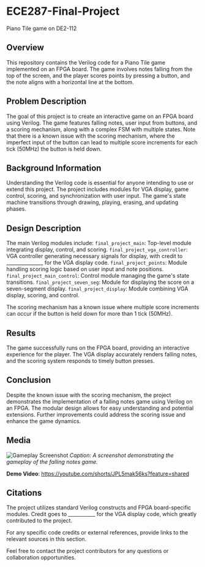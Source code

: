# ECE287-Final-Project
Piano Tile game on DE2-112

## Overview
This repository contains the Verilog code for a Piano Tile game implemented on an FPGA board. The game involves notes falling from the top of the screen, and the player scores points by pressing a button, and the note aligns with a horizontal line at the bottom.

## Problem Description
The goal of this project is to create an interactive game on an FPGA board using Verilog. The game features falling notes, user input from buttons, and a scoring mechanism, along with a complex FSM with multiple states. Note that there is a known issue with the scoring mechanism, where the imperfect input of the button can lead to multiple score increments for each tick (50MHz) the button is held down.

## Background Information
Understanding the Verilog code is essential for anyone intending to use or extend this project. The project includes modules for VGA display, game control, scoring, and synchronization with user input. The game's state machine transitions through drawing, playing, erasing, and updating phases.

## Design Description
The main Verilog modules include:
`final_project_main`: Top-level module integrating display, control, and scoring.
`final_project_vga_controller`: VGA controller generating necessary signals for display, with credit to _______________ for the VGA display code.
`final_project_points`: Module handling scoring logic based on user input and note positions.
`final_project_main_control`: Control module managing the game's state transitions.
`final_project_seven_seg`: Module for displaying the score on a seven-segment display.
`final_project_display`: Module combining VGA display, scoring, and control.

The scoring mechanism has a known issue where multiple score increments can occur if the button is held down for more than 1 tick (50MHz).

## Results
The game successfully runs on the FPGA board, providing an interactive experience for the player. The VGA display accurately renders falling notes, and the scoring system responds to timely button presses.

## Conclusion
Despite the known issue with the scoring mechanism, the project demonstrates the implementation of a falling notes game using Verilog on an FPGA. The modular design allows for easy understanding and potential extensions. Further improvements could address the scoring issue and enhance the game dynamics.

## Media
![Gameplay Screenshot](/path/to/screenshot.png)
*Caption: A screenshot demonstrating the gameplay of the falling notes game.*

**Demo Video**: https://youtube.com/shorts/JPL5mak56ks?feature=shared

## Citations
The project utilizes standard Verilog constructs and FPGA board-specific modules. Credit goes to ___________ for the VGA display code, which greatly contributed to the project.

For any specific code credits or external references, provide links to the relevant sources in this section.

Feel free to contact the project contributors for any questions or collaboration opportunities.


